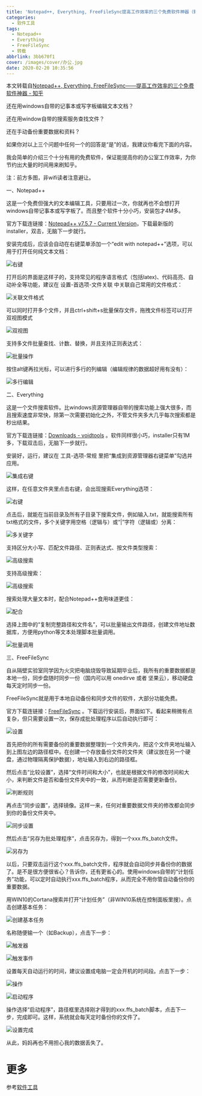 ```yaml
---
title: 'Notepad++, Everything, FreeFileSync提高工作效率的三个免费软件神器（转载）'
categories:
  - 软件工具
tags:
  - Notepad++
  - Everything
  - FreeFileSync
  - 转载
abbrlink: 3bb670f1
cover: /images/cover/办公.jpg
date: 2020-02-20 10:35:56
---
```



本文转载自[Notepad++, Everything, FreeFileSync——提高工作效率的三个免费软件神器 - 知乎](https://zhuanlan.zhihu.com/p/38942108?utm_source=wechat_session&utm_medium=social&utm_oi=646731722364948480)

还在用windows自带的记事本或写字板编辑文本文档？

还在用window自带的搜索服务查找文件？

还在手动备份重要数据和资料？

如果你对以上三个问题中任何一个的回答是“是”的话，我建议你看完下面的内容。

我会简单的介绍三个十分有用的免费软件，保证能提高你的办公室工作效率，为你节约出大量的时间用来刷知乎。

注：前方多图，非wifi读者注意避让。

一、Notepad++

这是一个免费但强大的文本编辑工具，只要用过一次，你就再也不会想打开windows自带记事本或写字板了。而且整个软件十分小巧，安装包才4M多。

官方下载连链接：[Notepad++ v7.5.7 - Current Version](https://notepad-plus-plus.org/download)，下载最新版的installer，双击，无脑下一步就行。

安装完成后，应该会自动在右键菜单添加一个“edit with notepad++”选项，可以用于打开任何纯文本文档：

![右键](/images/Notepad-Everything-FreeFileSync提高工作效率的三个免费软件神器（转载）/2020-02-20-10-25-49.png)

打开后的界面是这样子的，支持常见的程序语言格式（包括latex)、代码高亮、自动补全等功能，建议在 设置-首选项-文件关联 中关联自己常用的文件格式：

![关联文件格式](/images/Notepad-Everything-FreeFileSync提高工作效率的三个免费软件神器（转载）/2020-02-20-10-26-08.png)

可以同时打开多个文件，并且ctrl+shift+s批量保存文件，拖拽文件标签可以打开双视图模式

![双视图](/images/Notepad-Everything-FreeFileSync提高工作效率的三个免费软件神器（转载）/2020-02-20-10-26-36.png)

支持多文件批量查找、计数、替换，并且支持正则表达式：

![批量操作](/images/Notepad-Everything-FreeFileSync提高工作效率的三个免费软件神器（转载）/2020-02-20-10-27-06.png)

按住alt键再拉光标，可以进行多行的列编辑（编辑规律的数据超好用有没有）：

![多行编辑](/images/Notepad-Everything-FreeFileSync提高工作效率的三个免费软件神器（转载）/2020-02-20-10-27-21.png)

二、Everything

这是一个文件搜索软件。比windows资源管理器自带的搜索功能上强大很多，而且搜索速度非常快，除第一次需要初始化之外，不管文件夹多大几乎每次搜索都是秒出结果。

官方下载连链接：[Downloads - voidtools](https://www.voidtools.com/downloads/) 。软件同样很小巧，installer只有1M多，下载双击后，无脑下一步就行。

安装好，运行，建议在 工具-选项-常规 里把“集成到资源管理器右键菜单”勾选并应用。

![集成右键](/images/Notepad-Everything-FreeFileSync提高工作效率的三个免费软件神器（转载）/2020-02-20-10-27-46.png)

这样，在任意文件夹里点击右键，会出现搜索Everything选项：

![右键](/images/Notepad-Everything-FreeFileSync提高工作效率的三个免费软件神器（转载）/2020-02-20-10-28-06.png)

点击后，就能在当前目录及所有子目录下搜索文件，例如输入.txt，就能搜索所有txt格式的文件，多个关键字用空格（逻辑与）或“|”字符（逻辑或）分离：

![多关键字](/images/Notepad-Everything-FreeFileSync提高工作效率的三个免费软件神器（转载）/2020-02-20-10-28-25.png)

支持区分大小写、匹配文件路径、正则表达式、按文件类型搜索：

![高级搜索](/images/Notepad-Everything-FreeFileSync提高工作效率的三个免费软件神器（转载）/2020-02-20-10-29-15.png)

支持高级搜索：

![高级搜索](/images/Notepad-Everything-FreeFileSync提高工作效率的三个免费软件神器（转载）/2020-02-20-10-29-37.png)

搜索处理大量文本时，配合Notepad++食用味道更佳：

![配合](/images/Notepad-Everything-FreeFileSync提高工作效率的三个免费软件神器（转载）/2020-02-20-10-29-57.png)

选择上图中的“复制完整路径和文件名”，可以批量输出文件路径，创建文件地址数据库，方便用python等文本处理脚本批量调用。

![批量调用](/images/Notepad-Everything-FreeFileSync提高工作效率的三个免费软件神器（转载）/2020-02-20-10-30-18.png)

三、FreeFileSync

自从隔壁实验室同学因为火灾把电脑烧毁导致延期毕业后，我所有的重要数据都是本地一份，同步盘随时同步一份（国内可以用 onedirve 或者 坚果云），移动硬盘每天定时同步一份。

FreeFileSync就是用于本地自动备份和同步文件的软件，大部分功能免费。

官方下载连链接：[FreeFileSync](https://freefilesync.org/download.php) 。下载运行安装后，界面如下。看起来稍微有点复杂，但只需要设置一次，保存成批处理程序以后自动执行即可：

![设置](/images/Notepad-Everything-FreeFileSync提高工作效率的三个免费软件神器（转载）/2020-02-20-10-32-02.png)

首先把你的所有需要备份的重要数据整理到一个文件夹内，把这个文件夹地址输入到上图左边的路径框中。在创建一个存放备份文件的文件夹（建议放在另一个硬盘，通过物理隔离保护数据），地址输入到右边的路径框。

然后点击“比较设置”，选择“文件时间和大小”，也就是根据文件的修改时间和大小，来判断文件是否和备份文件夹中的一致，从而判断是否需要更新备份。

![判断规则](/images/Notepad-Everything-FreeFileSync提高工作效率的三个免费软件神器（转载）/2020-02-20-10-32-22.png)


再点击“同步设置”，选择镜像。这样一来，任何对重要数据文件夹的修改都会同步到你的备份文件夹中。

![同步设置](/images/Notepad-Everything-FreeFileSync提高工作效率的三个免费软件神器（转载）/2020-02-20-10-32-39.png)

然后点击“另存为批处理程序”，点击另存为，得到一个xxx.ffs_batch文件。

![另存为](/images/Notepad-Everything-FreeFileSync提高工作效率的三个免费软件神器（转载）/2020-02-20-10-32-58.png)

以后，只要双击运行这个xxx.ffs_batch文件，程序就会自动同步并备份你的数据了。是不是很方便很省心？告诉你，还有更省心的。使用windows自带的“计划任务”功能，可以定时自动执行xxx.ffs_batch程序，从而完全不用你管自动备份你的重要数据。

用WIN10的Cortana搜索并打开“计划任务”（非WIN10系统在控制面板里搜）。点击创建基本任务：

![创建基本任务](/images/Notepad-Everything-FreeFileSync提高工作效率的三个免费软件神器（转载）/2020-02-20-10-33-19.png)

名称随便输一个（如Backup），点击下一步：

![触发器](/images/Notepad-Everything-FreeFileSync提高工作效率的三个免费软件神器（转载）/2020-02-20-10-33-40.png)

![触发事件](/images/Notepad-Everything-FreeFileSync提高工作效率的三个免费软件神器（转载）/2020-02-20-10-33-57.png)

设置每天自动运行的时间，建议设置成电脑一定会开机的时间段。点击下一步：

![操作](/images/Notepad-Everything-FreeFileSync提高工作效率的三个免费软件神器（转载）/2020-02-20-10-34-11.png)

![启动程序](/images/Notepad-Everything-FreeFileSync提高工作效率的三个免费软件神器（转载）/2020-02-20-10-34-23.png)

操作选择“启动程序”，路径框里选择刚才得到的xxx.ffs_batch脚本，点击下一步，完成即可。这样，系统就会每天定时备份你的文件了。

![设置完成](/images/Notepad-Everything-FreeFileSync提高工作效率的三个免费软件神器（转载）/2020-02-20-10-34-40.png)

从此，妈妈再也不用担心我的数据丢失了。

# 更多

参考[软件工具](/categories/软件工具/)